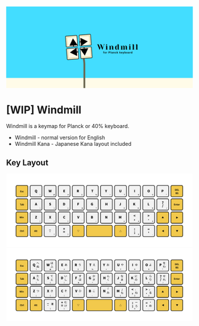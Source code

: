 ![cover](images/cover.png)

# [WIP] Windmill
Windmill is a keymap for Planck or 40% keyboard.

- Windmill - normal version for English
- Windmill Kana - Japanese Kana layout included

## Key Layout
![layout](images/layout.png)
![layout with kana](images/layout-kana.png)
